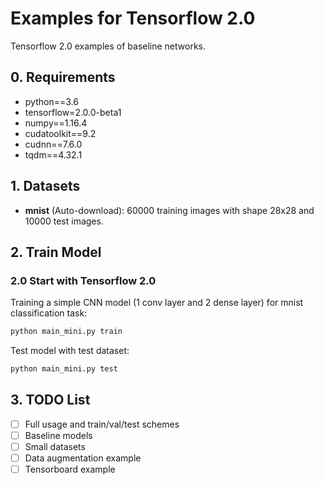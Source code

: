 # Examples for Tensorflow 2.0
Tensorflow 2.0 examples of baseline networks.

## 0. Requirements

* python==3.6
* tensorflow=2.0.0-beta1
* numpy==1.16.4
* cudatoolkit==9.2
* cudnn==7.6.0
* tqdm==4.32.1


## 1. Datasets

- **mnist** (Auto-download): 60000 training images with shape 28x28 and 10000 test images.


## 2. Train Model

### 2.0 Start with Tensorflow 2.0

Training a simple CNN model (1 conv layer and 2 dense layer) for mnist classification task:

```bash
python main_mini.py train
```

Test model with test dataset:

```bash
python main_mini.py test
```

## 3. TODO List

* [ ] Full usage and train/val/test schemes
* [ ] Baseline models
* [ ] Small datasets
* [ ] Data augmentation example
* [ ] Tensorboard example
